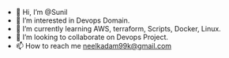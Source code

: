 - 👋 Hi, I’m @Sunil
- 👀 I’m interested in Devops Domain.
- 🌱 I’m currently learning AWS, terraform, Scripts, Docker, Linux.
- 💞️ I’m looking to collaborate on Devops Project.
- 📫 How to reach me neelkadam99k@gmail.com

<!---
sunil99k/sunil99k is a ✨ special ✨ repository because its `README.md` (this file) appears on your GitHub profile.
You can click the Preview link to take a look at your changes.
--->
